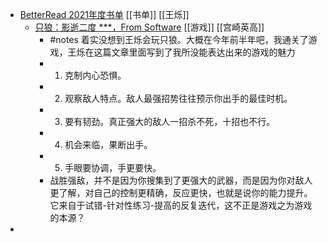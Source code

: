 - [BetterRead 2021年度书单](https://mp.weixin.qq.com/s/ihVUs4VlYbLyFlLLle4c_Q) [[书单]] [[王烁]]
	- [只狼：影逝二度 ***，From Software](https://zh.wikipedia.org/zh-hans/隻狼：暗影雙死) [[游戏]] [[宫崎英高]]
		- #notes 着实没想到王烁会玩只狼。大概在今年前半年吧，我通关了游戏，王烁在这篇文章里面写到了我所没能表达出来的游戏的魅力
		- 1. 克制内心恐惧。
		- 2. 观察敌人特点。敌人最强招势往往预示你出手的最佳时机。
		- 3. 要有韧劲。真正强大的敌人一招杀不死，十招也不行。
		- 4. 机会来临，果断出手。
		- 5. 手眼要协调，手更要快。
		- 战胜强敌，并不是因为你搜集到了更强大的武器，而是因为你对敌人更了解，对自己的控制更精确，反应更快，也就是说你的能力提升。它来自于试错-针对性练习-提高的反复迭代，这不正是游戏之为游戏的本源？
-
